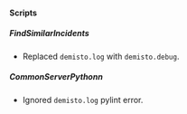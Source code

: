 
#### Scripts
##### FindSimilarIncidents
- Replaced `demisto.log` with `demisto.debug`.

##### CommonServerPythonn
- Ignored `demisto.log` pylint error.
